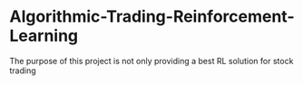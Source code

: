 # Algorithmic-Trading-Reinforcement-Learning
The purpose of this project is not only providing a best RL solution for stock trading
